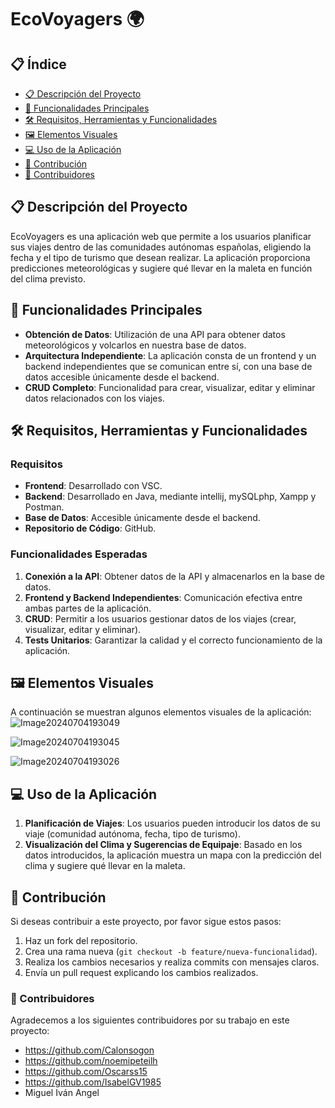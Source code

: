# EcoVoyagers 🌍

## 📋 Índice

- [📋 Descripción del Proyecto](#-descripción-del-proyecto)
- [🚀 Funcionalidades Principales](#-funcionalidades-principales)
- [🛠️ Requisitos, Herramientas y Funcionalidades](#️-requisitos-herramientas-y-funcionalidades)
- [🖼️ Elementos Visuales](#elementos-visuales)
- [💻 Uso de la Aplicación](#-uso-de-la-aplicación)
- [🔧 Contribución](#-contribución)
- [👥 Contribuidores](#-contribuidores)

## 📋 Descripción del Proyecto

EcoVoyagers es una aplicación web que permite a los usuarios planificar sus viajes dentro de las comunidades autónomas españolas, eligiendo la fecha y el tipo de turismo que desean realizar. La aplicación proporciona predicciones meteorológicas y sugiere qué llevar en la maleta en función del clima previsto.

## 🚀 Funcionalidades Principales

- **Obtención de Datos**: Utilización de una API para obtener datos meteorológicos y volcarlos en nuestra base de datos.
- **Arquitectura Independiente**: La aplicación consta de un frontend y un backend independientes que se comunican entre sí, con una base de datos accesible únicamente desde el backend.
- **CRUD Completo**: Funcionalidad para crear, visualizar, editar y eliminar datos relacionados con los viajes.


## 🛠️ Requisitos, Herramientas y Funcionalidades

### Requisitos
- **Frontend**: Desarrollado con VSC.
- **Backend**: Desarrollado en Java, mediante intellij, mySQLphp, Xampp y Postman.
- **Base de Datos**: Accesible únicamente desde el backend.
- **Repositorio de Código**: GitHub.

### Funcionalidades Esperadas
1. **Conexión a la API**: Obtener datos de la API y almacenarlos en la base de datos.
2. **Frontend y Backend Independientes**: Comunicación efectiva entre ambas partes de la aplicación.
3. **CRUD**: Permitir a los usuarios gestionar datos de los viajes (crear, visualizar, editar y eliminar).
4. **Tests Unitarios**: Garantizar la calidad y el correcto funcionamiento de la aplicación.


## 🖼️ Elementos Visuales

A continuación se muestran algunos elementos visuales de la aplicación:
![Image20240704193049](https://github.com/Calonsogon/Hackaton-2024/assets/169152677/8d0f1b5c-71c2-406e-a94e-1bc8baf8d56c)


![Image20240704193045](https://github.com/Calonsogon/Hackaton-2024/assets/169152677/e666d0a5-48d6-42da-9302-dab6ca8819aa)

![Image20240704193026](https://github.com/Calonsogon/Hackaton-2024/assets/169152677/6cd3531b-b133-4d58-8d03-91daf22b547e)

## 💻 Uso de la Aplicación

1. **Planificación de Viajes**: Los usuarios pueden introducir los datos de su viaje (comunidad autónoma, fecha, tipo de turismo).
2. **Visualización del Clima y Sugerencias de Equipaje**: Basado en los datos introducidos, la aplicación muestra un mapa con la predicción del clima y sugiere qué llevar en la maleta.

## 🔧 Contribución

Si deseas contribuir a este proyecto, por favor sigue estos pasos:
1. Haz un fork del repositorio.
2. Crea una rama nueva (`git checkout -b feature/nueva-funcionalidad`).
3. Realiza los cambios necesarios y realiza commits con mensajes claros.
4. Envía un pull request explicando los cambios realizados.

### 👥 Contribuidores

Agradecemos a los siguientes contribuidores por su trabajo en este proyecto:
- https://github.com/Calonsogon
- https://github.com/noemipeteilh
- https://github.com/Oscarss15
- https://github.com/IsabelGV1985
- Miguel Iván Angel

